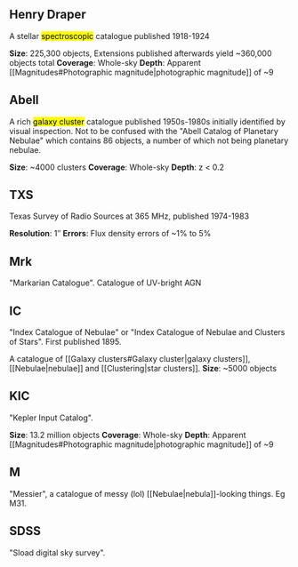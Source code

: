 ## Henry Draper
A stellar <mark class="hltr-yellow">spectroscopic</mark> catalogue published 1918-1924 

**Size**: 225,300 objects, Extensions published afterwards yield ~360,000 objects total
**Coverage**: Whole-sky
**Depth**: Apparent [[Magnitudes#Photographic magnitude|photographic magnitude]] of ~9


## Abell
A rich <mark class="hltr-purple">galaxy cluster</mark> catalogue published 1950s-1980s initially identified by visual inspection. Not to be confused with the "Abell Catalog of Planetary Nebulae" which contains 86 objects, a number of which not being planetary nebulae.

**Size**: ~4000 clusters
**Coverage**: Whole-sky
**Depth**: z < 0.2


## TXS
Texas Survey of Radio Sources at 365 MHz, published 1974-1983

**Resolution**: 1$''$
**Errors**: Flux density errors of ~1% to 5%


## Mrk
"Markarian Catalogue". Catalogue of UV-bright AGN


## IC
"Index Catalogue of Nebulae" or "Index Catalogue of Nebulae and Clusters of Stars". First published 1895. 

A catalogue of [[Galaxy clusters#Galaxy cluster|galaxy clusters]], [[Nebulae|nebulae]] and [[Clustering|star clusters]]. 
**Size**: ~5000 objects


## KIC
"Kepler Input Catalog". 

**Size**: 13.2 million objects
**Coverage**: Whole-sky
**Depth**: Apparent [[Magnitudes#Photographic magnitude|photographic magnitude]] of ~9


## M
"Messier", a catalogue of messy (lol) [[Nebulae|nebula]]-looking things. Eg M31.


## SDSS
"Sload digital sky survey".